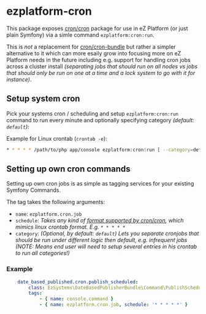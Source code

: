 # ezplatform-cron


This package exposes [cron/cron](https://github.com/Cron/Cron) package for use in eZ Platform (or just plain Symfony) via a simle command
`ezplatform:cron:run`.

This is *not* a replacement for [cron/cron-bundle](https://github.com/Cron/Symfony-Bundle) but rather a simpler alternative to it which can more esaily grow into focusing more on eZ Platform needs in the future including e.g. support for handling cron jobs across a cluster install _(separating jobs that should run on all nodes vs jobs that should only be run on one at a time and a lock system to go with it for instance)_.



## Setup system cron

Pick your systems cron / scheduling and setup `ezplatform:cron:run` command to run every minute and optionally specifying category _(default: `default`)_:

Example for Linux crontab (`crontab -e`):
```bash
* * * * * /path/to/php app/console ezplatform:cron:run [ --category=default] >/dev/null 2>&1
```
    


## Setting up own cron commands


Setting up own cron jobs is as simple as tagging services for your existing Symfony Commands.

The tag takes the following arguments:
- `name`: `ezplatform.cron.job`
- `schedule`: _Takes any kind of [format supported by cron/cron](https://github.com/Cron/Cron#crontab-syntax), which mimics linux crontab format. E.g. `* * * * *`_
- `category`: _(Optional, by default: `default`) Lets you separate cronjobs that should be run under different logic then default, e.g. infrequent jobs (NOTE: Means end user will need to setup several entries in his crontab to run all categories!)_


### Example

```yml
    date_based_published.cron.publish_scheduled:
        class: EzSystems\DateBasedPublisherBundle\Command\PublishScheduledCommand
        tags:
            - { name: console.command }
            - { name: ezplatform.cron.job, schedule: '* * * * *' }
```
